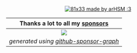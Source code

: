 <p align="center">
  <a href="https://vendicated.dev">
    <img src="https://github.com/Vendicated/Vendicated/assets/45497981/5794a4e1-292f-46cc-af3a-b33a27a2f15e" title="81x33 made by arHSM :3">
  </a>
</p>

| **Thanks a lot to all my [sponsors](https://github.com/sponsors/Vendicated)** |
|:--:| 
| [![](https://meow.vendicated.dev/sponsors.png)](https://github.com/sponsors/Vendicated) |
| *generated using [github-sponsor-graph](https://github.com/Vendicated/github-sponsor-graph)* |
